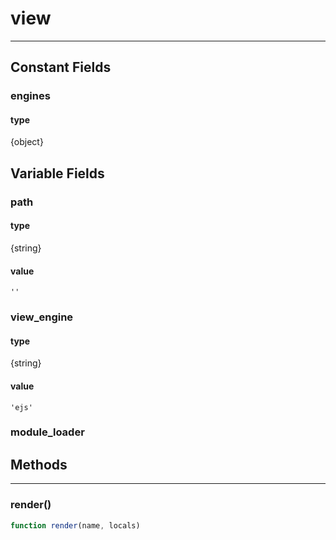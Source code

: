 <!-- @rev a8925fc8bfb2a72cd45ed99c80fc9ba7 -->
# view

----




## Constant Fields

### engines

  #### type
{object}



## Variable Fields

### path

#### type
{string}

#### value
`''`


### view_engine

#### type
{string}

#### value
`'ejs'`


### module_loader





## Methods

------------------------------------------------------------------------
### render()

```js
function render(name, locals) 
```



